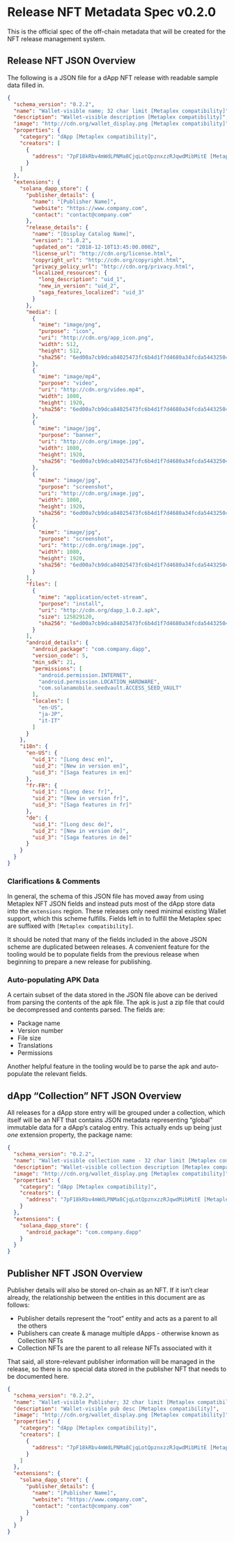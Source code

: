 # Release NFT Metadata Spec v0.2.0

This is the official spec of the off-chain metadata that will be created for the NFT release management system.

## Release NFT JSON Overview

The following is a JSON file for a dApp NFT release with readable sample data filled in.

```json
{
  "schema_version": "0.2.2",
  "name": "Wallet-visible name; 32 char limit [Metaplex compatibility]",
  "description": "Wallet-visible description [Metaplex compatibility]",
  "image": "http://cdn.org/wallet_display.png [Metaplex compatibility]",
  "properties": {
    "category": "dApp [Metaplex compatibility]",
    "creators": [
      {
        "address": "7pF18kRbv4mWdLPNMa8CjqLotQpznxzzRJqwdMibMitE [Metaplex compatibility]"
      }
    ]
  },
  "extensions": {
    "solana_dapp_store": {
      "publisher_details": {
        "name": "[Publisher Name]",
        "website": "https://www.company.com",
        "contact": "contact@company.com"
      },
      "release_details": {
        "name": "[Display Catalog Name]",
        "version": "1.0.2",
        "updated_on": "2018-12-10T13:45:00.000Z",
        "license_url": "http://cdn.org/license.html",
        "copyright_url": "http://cdn.org/copyright.html",
        "privacy_policy_url": "http://cdn.org/privacy.html",
        "localized_resources": {
          "long_description": "uid_1",
          "new_in_version": "uid_2",
          "saga_features_localized": "uid_3"
        }
      },
      "media": [
        {
          "mime": "image/png",
          "purpose": "icon",
          "uri": "http://cdn.org/app_icon.png",
          "width": 512,
          "height": 512,
          "sha256": "6ed00a7cb9dca84025473fc6b4d1f7d4680a34fcda54432504b0cdeb5e27801b"
        },
        {
          "mime": "image/mp4",
          "purpose": "video",
          "uri": "http://cdn.org/video.mp4",
          "width": 1080,
          "height": 1920,
          "sha256": "6ed00a7cb9dca84025473fc6b4d1f7d4680a34fcda54432504b0cdeb5e27801b"
        },
        {
          "mime": "image/jpg",
          "purpose": "banner",
          "uri": "http://cdn.org/image.jpg",
          "width": 1080,
          "height": 1920,
          "sha256": "6ed00a7cb9dca84025473fc6b4d1f7d4680a34fcda54432504b0cdeb5e27801b"
        },
        {
          "mime": "image/jpg",
          "purpose": "screenshot",
          "uri": "http://cdn.org/image.jpg",
          "width": 1080,
          "height": 1920,
          "sha256": "6ed00a7cb9dca84025473fc6b4d1f7d4680a34fcda54432504b0cdeb5e27801b"
        },
        {
          "mime": "image/jpg",
          "purpose": "screenshot",
          "uri": "http://cdn.org/image.jpg",
          "width": 1080,
          "height": 1920,
          "sha256": "6ed00a7cb9dca84025473fc6b4d1f7d4680a34fcda54432504b0cdeb5e27801b"
        }
      ],
      "files": [
        {
          "mime": "application/octet-stream",
          "purpose": "install",
          "uri": "http://cdn.org/dapp_1.0.2.apk",
          "size": 125829120,
          "sha256": "6ed00a7cb9dca84025473fc6b4d1f7d4680a34fcda54432504b0cdeb5e27801b"
        }
      ],
      "android_details": {
        "android_package": "com.company.dapp",
        "version_code": 5,
        "min_sdk": 21,
        "permissions": [
          "android.permission.INTERNET",
          "android.permission.LOCATION_HARDWARE",
          "com.solanamobile.seedvault.ACCESS_SEED_VAULT"
        ],
        "locales": [
          "en-US", 
          "ja-JP", 
          "it-IT"
        ]
      }
    },
    "i18n": {
      "en-US": {
        "uid_1": "[Long desc en]",
        "uid_2": "[New in version en]",
        "uid_3": "[Saga features in en]"
      },
      "fr-FR": {
        "uid_1": "[Long desc fr]",
        "uid_2": "[New in version fr]",
        "uid_3": "[Saga features in fr]"
      },
      "de": {
        "uid_1": "[Long desc de]",
        "uid_2": "[New in version de]",
        "uid_3": "[Saga features in de]"
      }
    }
  }
}
```

### Clarifications & Comments

In general, the schema of this JSON file has moved away from using Metaplex NFT JSON fields and instead puts most of the dApp store data into the `extensions` region. These releases only need minimal existing Wallet support, which this scheme fulfills. Fields left in to fulfill the Metaplex spec are suffixed with `[Metaplex compatibility]`.

It should be noted that many of the fields included in the above JSON scheme are duplicated between releases. A convenient feature for the tooling would be to populate fields from the previous release when beginning to prepare a new release for publishing.

### Auto-populating APK Data

A certain subset of the data stored in the JSON file above can be derived from parsing the contents of the apk file. The apk is just a zip file that could be decompressed and contents parsed. The fields are:

- Package name
- Version number
- File size
- Translations
- Permissions

Another helpful feature in the tooling would be to parse the apk and auto-populate the relevant fields.

## dApp “Collection” NFT JSON Overview

All releases for a dApp store entry will be grouped under a collection, which itself will be an NFT that contains JSON metadata representing “global” immutable data for a dApp’s catalog entry. This actually ends up being just _one_ extension property, the package name:

```json
{
  "schema_version": "0.2.2",
  "name": "Wallet-visible collection name - 32 char limit [Metaplex compatibility]",
  "description": "Wallet-visible collection description [Metaplex compatibility]",
  "image": "http://cdn.org/wallet_display.png [Metaplex compatibility]",
  "properties": {
    "category": "dApp [Metaplex compatibility]",
    "creators": {
      "address": "7pF18kRbv4mWdLPNMa8CjqLotQpznxzzRJqwdMibMitE [Metaplex compatibility]"
    }
  },
  "extensions": {
    "solana_dapp_store": {
      "android_package": "com.company.dapp"
    }
  }
}
```

## Publisher NFT JSON Overview

Publisher details will also be stored on-chain as an NFT. If it isn’t clear already, the relationship between the entities in this document are as follows:

- Publisher details represent the “root” entity and acts as a parent to all the others
- Publishers can create & manage multiple dApps - otherwise known as Collection NFTs
- Collection NFTs are the parent to all release NFTs associated with it

That said, all store-relevant publisher information will be managed in the release, so there is no special data stored in the publisher NFT that needs to be documented here.

```json
{
  "schema_version": "0.2.2",
  "name": "Wallet-visible Publisher; 32 char limit [Metaplex compatibility]",
  "description": "Wallet-visible pub desc [Metaplex compatibility]",
  "image": "http://cdn.org/wallet_display.png [Metaplex compatibility]",
  "properties": {
    "category": "dApp [Metaplex compatibility]",
    "creators": [
      {
        "address": "7pF18kRbv4mWdLPNMa8CjqLotQpznxzzRJqwdMibMitE [Metaplex compatibility]"
      }
    ]
  },
  "extensions": {
    "solana_dapp_store": {
      "publisher_details": {
        "name": "[Publisher Name]",
        "website": "https://www.company.com",
        "contact": "contact@company.com"
      }
    }
  }
}
```

